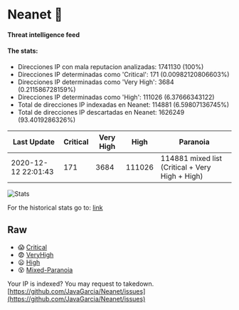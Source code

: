 # Neanet :hocho:
#### Threat intelligence feed
#### The stats:

- Direcciones IP con mala reputacion analizadas: 1741130 (100%)
- Direcciones IP determinadas como 'Critical':  171 (0.00982120806603%)
- Direcciones IP determinadas como 'Very High':  3684 (0.211586728159%)
- Direcciones IP determinadas como 'High':  111026 (6.37666343122)
- Total de direcciones IP indexadas en Neanet:  114881 (6.59807136745%)
- Total de direcciones IP descartadas en Neanet:  1626249 (93.4019286326%)

| Last Update | Critical | Very High | High | Paranoia |
| --- | --- | --- | --- | --- |
| 2020-12-12 22:01:43 | 171 | 3684 | 111026 | 114881 mixed list (Critical + Very High + High)|

![Stats](https://docs.google.com/spreadsheets/d/e/2PACX-1vSnaNMIXVabIpDJjufMlzH7poXnshF3mgd8Is1g9ytUEzVsP5my4Trn8f-xkoLLQ38xpL3HtmUexLo6/pubchart?oid=501124687&format=image)

For the historical stats go to: [link](/stats.csv)
## Raw
- :scream: [Critical](https://raw.githubusercontent.com/JavaGarcia/Neanet/master/blacklists/neanet_critical.txt)
- :fearful: [VeryHigh](https://raw.githubusercontent.com/JavaGarcia/Neanet/master/blacklists/neanet_veryHigh.txtt)
- :frowning: [High](https://raw.githubusercontent.com/JavaGarcia/Neanet/master/blacklists/neanet_high.txt)
- :dizzy_face: [Mixed-Paranoia](https://raw.githubusercontent.com/JavaGarcia/Neanet/master/blacklists/neanet_all.txt)


Your IP is indexed? You may request to takedown. [https://github.com/JavaGarcia/Neanet/issues](https://github.com/JavaGarcia/Neanet/issues)












































































































































































































































































































































































































































































































































































































































































































































































































































































































































































































































































































































































































































































































































































































































































































































































































































































































































































































































































































































































































































































































































































































































































































































































































































































































































































































































































































































































































































